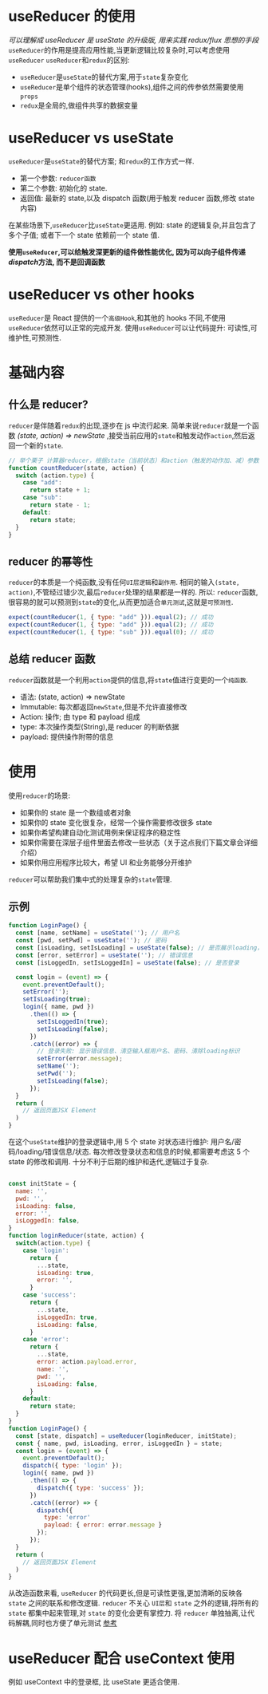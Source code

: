 # useReducer 的使用

*可以理解成 useReducer 是 useState 的升级版, 用来实践 redux/flux 思想的手段*
`useReducer`的作用是提高应用性能,当更新逻辑比较复杂时,可以考虑使用`useReducer`
`useReducer`和`redux`的区别:

- `useReducer`是`useState`的替代方案,用于`state`复杂变化
- `useReducer`是单个组件的状态管理(hooks),组件之间的传参依然需要使用`props`
- `redux`是全局的,做组件共享的数据变量

# useReducer vs useState

`useReducer`是`useState`的替代方案; 和`redux`的工作方式一样.

- 第一个参数: `reducer函数`
- 第二个参数: 初始化的 state.
- 返回值: 最新的 state,以及 dispatch 函数(用于触发 reducer 函数,修改 state 内容)

在某些场景下,`useReducer`比`useState`更适用.
例如: state 的逻辑复杂,并且包含了多个子值; 或者下一个 state 依赖前一个 state 值.

**使用`useReducer`,可以给触发深更新的组件做性能优化, 因为可以向子组件传递*dispatch*方法, 而不是回调函数**

# useReducer vs other hooks

`useReducer`是 React 提供的一个`高级Hook`,和其他的 hooks 不同,不使用`useReducer`依然可以正常的完成开发.
使用`useReducer`可以让代码提升: 可读性,可维护性,可预测性.

# 基础内容

## 什么是 reducer?

`reducer`是伴随着`redux`的出现,逐步在 js 中流行起来.
简单来说`reducer`就是一个函数 _(state, action) => newState_ ,接受当前应用的`state`和触发动作`action`,然后返回一个新的`state`.

```js
// 举个栗子 计算器reducer，根据state（当前状态）和action（触发的动作加、减）参数，计算返回newState
function countReducer(state, action) {
  switch (action.type) {
    case "add":
      return state + 1;
    case "sub":
      return state - 1;
    default:
      return state;
  }
}
```

## reducer 的幂等性

`reducer`的本质是一个纯函数,没有任何`UI层逻辑`和`副作用`.
相同的输入`(state, action)`,不管经过错少次,最后`reducer`处理的结果都是一样的.
所以: `reducer`函数,很容易的就可以预测到`state`的变化,从而更加适合`单元测试`,这就是`可预测性`.

```js
expect(countReducer(1, { type: "add" })).equal(2); // 成功
expect(countReducer(1, { type: "add" })).equal(2); // 成功
expect(countReducer(1, { type: "sub" })).equal(0); // 成功
```

## 总结 reducer 函数

`reducer`函数就是一个利用`action`提供的信息,将`state`值进行变更的一个`纯函数`.

- 语法: (state, action) => newState
- Immutable: 每次都返回`newState`,但是不允许直接修改
- Action: 操作; 由 type 和 payload 组成
- type: 本次操作类型(String),是 reducer 的判断依据
- payload: 提供操作附带的信息

# 使用

使用`reducer`的场景:

- 如果你的 state 是一个数组或者对象
- 如果你的 state 变化很复杂，经常一个操作需要修改很多 state
- 如果你希望构建自动化测试用例来保证程序的稳定性
- 如果你需要在深层子组件里面去修改一些状态（关于这点我们下篇文章会详细介绍）
- 如果你用应用程序比较大，希望 UI 和业务能够分开维护

`reducer`可以帮助我们集中式的处理复杂的`state`管理.

## 示例

```js 使用 useState 封装登录框
function LoginPage() {
  const [name, setName] = useState(''); // 用户名
  const [pwd, setPwd] = useState(''); // 密码
  const [isLoading, setIsLoading] = useState(false); // 是否展示loading，发送请求中
  const [error, setError] = useState(''); // 错误信息
  const [isLoggedIn, setIsLoggedIn] = useState(false); // 是否登录

  const login = (event) => {
    event.preventDefault();
    setError('');
    setIsLoading(true);
    login({ name, pwd })
      .then(() => {
        setIsLoggedIn(true);
        setIsLoading(false);
      })
      .catch((error) => {
        // 登录失败: 显示错误信息、清空输入框用户名、密码、清除loading标识
        setError(error.message);
        setName('');
        setPwd('');
        setIsLoading(false);
      });
  }
  return (
    // 返回页面JSX Element
  )
}
```

在这个`useState`维护的登录逻辑中,用 5 个 state 对状态进行维护: 用户名/密码/loading/错误信息/状态.
每次修改登录状态和信息的时候,都需要考虑这 5 个 state 的修改和调用. 十分不利于后期的维护和迭代,逻辑过于复杂.

```js 使用useReducer改造登录逻辑

const initState = {
  name: '',
  pwd: '',
  isLoading: false,
  error: '',
  isLoggedIn: false,
}
function loginReducer(state, action) {
  switch(action.type) {
    case 'login':
      return {
        ...state,
        isLoading: true,
        error: '',
      }
    case 'success':
      return {
        ...state,
        isLoggedIn: true,
        isLoading: false,
      }
    case 'error':
      return {
        ...state,
        error: action.payload.error,
        name: '',
        pwd: '',
        isLoading: false,
      }
    default:
      return state;
  }
}
function LoginPage() {
  const [state, dispatch] = useReducer(loginReducer, initState);
  const { name, pwd, isLoading, error, isLoggedIn } = state;
  const login = (event) => {
    event.preventDefault();
    dispatch({ type: 'login' });
    login({ name, pwd })
      .then(() => {
        dispatch({ type: 'success' });
      })
      .catch((error) => {
        dispatch({
          type: 'error'
          payload: { error: error.message }
        });
      });
  }
  return (
    // 返回页面JSX Element
  )
}
```

从改造函数来看, `useReducer` 的代码更长,但是可读性更强,更加清晰的反映各 `state` 之间的联系和修改逻辑.
`reducer` 不关心 `UI层`和 `state` 之外的逻辑,将所有的 `state` 都集中起来管理,对 `state` 的变化会更有掌控力.
将 `reducer` 单独抽离,让代码解耦,同时也方便了单元测试
[参考](https://zhuanlan.zhihu.com/p/69622832)

# useReducer 配合 useContext 使用

例如 useContext 中的登录框, 比 useState 更适合使用.
